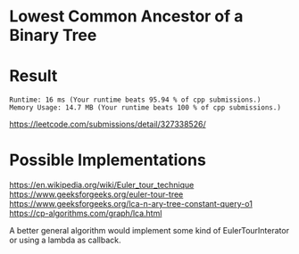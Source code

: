 # Lowest Common Ancestor of a Binary Tree

# Result

```
Runtime: 16 ms (Your runtime beats 95.94 % of cpp submissions.)
Memory Usage: 14.7 MB (Your runtime beats 100 % of cpp submissions.)
```
https://leetcode.com/submissions/detail/327338526/

# Possible Implementations

https://en.wikipedia.org/wiki/Euler_tour_technique  
https://www.geeksforgeeks.org/euler-tour-tree    
https://www.geeksforgeeks.org/lca-n-ary-tree-constant-query-o1    
https://cp-algorithms.com/graph/lca.html   

A better general algorithm would implement some kind of EulerTourInterator or using a lambda as callback.
